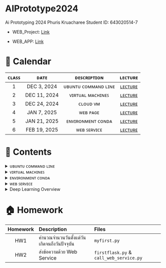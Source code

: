# AIPrototype2024
Ai Prototyping 2024 Phuris Kruacharee Student ID: 643020514-7

- WEB_Project: [Link](https://phurisk.github.io/DentAnalyzer/)

- WEB_APP: [Link](http://20.195.15.152:5000/)

# 📅 Calendar
|  ᴄʟᴀꜱꜱ  |     ᴅᴀᴛᴇ      |               ᴅᴇꜱᴄʀɪᴘᴛɪᴏɴ                        | ʟᴇᴄᴛᴜʀᴇ  | 
|:-------:|:-------------:|:-----------------------------------------------:|:---------:|
|   1     |  DEC 3, 2024  | ᴜʙᴜɴᴛᴜ ᴄᴏᴍᴍᴀɴᴅ ʟɪɴᴇ                         | [ʟᴇᴄᴛᴜʀᴇ]() |
|   2     |  DEC 11, 2024 | ᴠɪʀᴛᴜᴀʟ ᴍᴀᴄʜɪɴᴇꜱ                            | [ʟᴇᴄᴛᴜʀᴇ]() |
|   3     |  DEC 24, 2024 | ᴄʟᴏᴜᴅ ᴠᴍ                                  | [ʟᴇᴄᴛᴜʀᴇ]() |
|   4     |  JAN 7, 2025  | ᴡᴇʙ ᴘᴀɢᴇ                                 | [ʟᴇᴄᴛᴜʀᴇ]() |
|   5     |  JAN 21, 2025 | ᴇɴᴠɪʀᴏɴᴍᴇɴᴛ ᴄᴏɴᴅᴀ                         | [ʟᴇᴄᴛᴜʀᴇ]() |
|   6     |  FEB 19, 2025 | ᴡᴇʙ ꜱᴇʀᴠɪᴄᴇ                              | [ʟᴇᴄᴛᴜʀᴇ]() |


# 💼 Contents
<details> 
  <summary> ᴜʙᴜɴᴛᴜ ᴄᴏᴍᴍᴀɴᴅ ʟɪɴᴇ </summary>
  
## 👨🏻‍💻 Command Line พื้นฐานบน Ubuntu
## 1. คำสั่งพื้นฐาน
* list ทุกๆ file/folder ที่อยู่ใน folder ปัจจุบัน
  ```
  $ls
  ```
  ```
  $ls -{option}
  #ex
  $ls -ltr # บอกรายบละเอียดไฟล์
  ```
* ระบุตำแหน่งปัจจุบันที่เราอยู่ในระบบ
  ```
  $pwd
  ```  
## 2. การจัดการ Folder และ File
* create folder
  ```
  $mkdir {foldername}
  ```
* create file 
  ```
  $vi {filename}  # สร้างและเปิดไฟล์ขึ้นมาแก้ไข
  $vi {filename.py} # python file
  #กด i เพื่อแก้ไข
  #กด esc + :wq (ออกแบบ save สิ่งที่เราพิมพ์เข้าไป)
  #กด esc + :q! (ออกแบบไม่ save สิ่งที่อัปลงไป)
  ```
  เวลาจะพิมพ์ กด ***i*** แล้วมันจะขึ้นว่า ***INSERT*** แล้วถึงพิมพ์ได้
  หลังจากนั้นเมื่อพิมพ์เสร็จต้องการที่จะบันทึกให้กด ***esc*** แล้วพิมพ์ **:wq** (write and quit)
* เปิดไฟล์ขึ้นมาดูที่เขียนเฉยๆ
  ```
  $cat {filename}
  ```
* run code Python 
  ```
  $python {filename.py}
  ```
* delete folder
  ```
  $rm -R {foldername}
  ```
* delete file
  ```
  $rm {filename}
  ```
* เปลี่ยนชื่อ file
  ```
  $mv {file เดิม} {file ใหม่}
  $mv ./{file เดิม} ./{file ใหม่}
  # $mv file1 filex # เปลี่ยนชื่อจาก file1 เป็น filex
  ```
* change directory (เข้าไปในfolder)
  ```
  $cd {foldername}
  ```
* ออกจาก folder
  ```
  $cd # home
  $cd ~ # home
  $cd .. # ออกมา 1 step
  $cd ../.. # ออกมา 2 step
  ```
## 3. การ copy และการย้าย file/folder
ที่อยู่ของ File/Folder ในตอนสุดท้าย

![output](https://github.com/user-attachments/assets/a87cd1dc-052c-4afb-bd53-7564c947696f)

* หลักการ
  ```
  $cp {ที่อยู่ต้นทางของ file/folder ที่ต้องการคัดลอก} {ที่อยู่ปลายทางที่ต้องการที่จะคัดลอก file/folder ไป}
  $mv {ที่อยู่ต้นทางของ file/folder ที่ต้องการย้าย} {ที่อยู่ปลายทางที่ต้องการที่จะย้าย file/folder ไป}
  ```
* Copy file
  ```
  $cp ./filex ~/testfolder1/testfolder1_1/. # ~ กลับไปที่ home ก่อน
  ```
  ```
  # copy file1 in testfolder1 to testfolder1_1_1
  $cp ./file1 ./testfolder1_1/testfolder1_1_1/.
  # cp ที่นี่/ชื่อไฟล์ ที่นี่/เข้าไปที่1_1/เข้าไปที่1_1_1/เอาไว้ตรงนี้
  ```
* Copy and change the file name
  คัดลอกไฟล์ 1 ไปที่ testfolder1_1_1 โดยให้มีชื่อว่า file2
  ```
  $cp ./file1 ./testfolder1_1/testfolder1_1_1/file2
  ```
* Copy folder
  ```
  # copy folder + change folder name แต่เอาไว้ที่เดิม
  $cp -R ./testfolder1_1_1 ./testfolder1_1_2
  ```
* Move file
  ```
  $ mv ./filex ~/testfolder2/. # ~ home
  $ mv ./filex ../../../testfolder2/.
  ```
# ยกเลิกคำสั่ง
> ctrl+c

# ขั้นตอนการสร้างไฟล์ด้วย vi

    เข้าสู่โหมดแก้ไข:
        เมื่อเปิดไฟล์ใหม่ขึ้นมาใน vi คุณจะอยู่ในโหมดปกติ (Normal Mode) ซึ่งไม่สามารถพิมพ์ข้อความได้ทันที
        กดปุ่ม i (Insert) เพื่อเข้าสู่โหมดแก้ไข (Insert Mode)

    พิมพ์ข้อความ:
        ตอนนี้คุณสามารถพิมพ์ข้อความในไฟล์ได้ เช่น:

    This is a new file.

บันทึกไฟล์:

    กดปุ่ม Esc เพื่อออกจากโหมดแก้ไข (กลับสู่ Normal Mode)
    พิมพ์ :w แล้วกด Enter เพื่อบันทึกไฟล์

ออกจากโปรแกรม vi:

    หากต้องการบันทึกและออกจากโปรแกรมพร้อมกัน:
        พิมพ์ :wq แล้วกด Enter
    หากต้องการออกโดยไม่บันทึก:
        พิมพ์ :q! แล้วกด Enter

# Homework
copy filex in testfolder1_1 to testfolder1_1_2 and change file name to filey
```
cp ./filex ~/testfolder1/testfolder1_1/testfolder1_1_2/filey
```
</details>


<details> 
  <summary> ᴠɪʀᴛᴜᴀʟ ᴍᴀᴄʜɪɴᴇꜱ </summary>

## 🌐 การใช้งาน Azure Virtual Machines (VM)
Azure Virtual Machines เป็นบริการที่สามารถสร้างเครื่องเสมือน (VM) บนคลาวด์ เพื่อใช้ในการพัฒนาและทดสอบแอปพลิเคชันต่าง ๆ  

### 📌 **1. การสร้าง Virtual Machine บน Azure**
1. เข้าไปที่ **Azure Portal** 👉 [https://portal.azure.com](https://portal.azure.com)
2. ไปที่ **Virtual Machines** > **Create** > **Azure Virtual Machine**
3. กำหนดค่า VM:
   - **Resource group**: สร้างหรือเลือก Resource Group
   - **Virtual Machine Name**: ตั้งชื่อ VM เช่น `phu-vm`
   - **Region**: เลือกตำแหน่งเซิร์ฟเวอร์ที่ต้องการ (แนะนำ Southeast Asia)
   - **Image**: เลือก OS เช่น `Ubuntu 20.04 LTS`
   - **Size**: เลือกขนาดของ VM ตามต้องการ
   - **Authentication Type**: 
     - ตั้ง **Username** เช่น `phu`
     - ตั้ง **Passwords** เช่น `P1234`

4. กด **Review + Create** แล้วกด **Create**
5. รอให้ Azure สร้าง VM เสร็จ จากนั้นไปที่ **Virtual Machines > phu-vm** แล้วดู **Public IP Address**

### 🔑 **2. การเข้าใช้งาน Virtual Machine ผ่าน SSH**
เมื่อ VM พร้อมใช้งาน จะสามารถ SSH เข้าไปที่เซิร์ฟเวอร์ได้โดยใช้ IP Address  

#### 🖥 **Linux / macOS / Windows (WSL)**
1. เปิด Terminal หรือ Command Prompt
2. ใช้คำสั่ง SSH เพื่อเข้า VM:
   ```sh
   ssh phu@<your-vm-ip>
</details>



<details> 
  <summary> ᴇɴᴠɪʀᴏɴᴍᴇɴᴛ ᴄᴏɴᴅᴀ </summary>

## 🐍 การใช้งาน Conda Environment เบื้องต้น

### 📌 **1. ติดตั้ง Conda**
 Conda สามารถติดตั้งได้จาก:
- **Miniconda** 👉 [https://docs.conda.io/en/latest/miniconda.html](https://docs.conda.io/en/latest/miniconda.html)
  #### หรือ
- **Anaconda** 👉 [https://www.anaconda.com/products/distribution](https://www.anaconda.com/products/distribution)

ตรวจสอบว่า Conda ติดตั้งสำเร็จหรือไม่:
```sh
conda --version
```

### 📌 **2. การสร้าง Environment ใหม่**

```sh
conda create --name ai_project python=3.9
```
### 📌 **3. การ Activate และ Deactivate Environment**
การ Activate Environment
```sh
conda activate ai_project
```
การ Deactivate Environment
```sh
conda deactivate
```

### 📌 **4. การลบ Environment**

การ การลบ Environment
```sh
conda remove --name ai_project --all
```
</details>



<details> 
  <summary> ᴡᴇʙ ꜱᴇʀᴠɪᴄᴇ </summary>
  
## 💬 Web Service for Messaging

เป็น Web Service ที่สามารถส่งข้อความระหว่างผู้ใช้ได้ โดยประกอบไปด้วย 2 ส่วนหลัก:

1. **สคริปต์ฝั่งผู้ใช้ (call_web_service.py)**: ช่วยให้ผู้ใช้ป้อนข้อความและเลือกผู้รับเพื่อส่งข้อความ
2. **API ฝั่งเซิร์ฟเวอร์ (firstflask.py)**: รับข้อความจากผู้ใช้ บันทึกรายละเอียด และส่งคำตอบกลับไปยืนยันการรับข้อความ

## ส่วนประกอบ

### 1. สคริปต์ฝั่งผู้ใช้ (`call_web_service.py`)

สคริปต์ฝั่งผู้ใช้จะติดต่อกับ API ฝั่งเซิร์ฟเวอร์เพื่อส่งข้อความ โดยมีขั้นตอนดังนี้:

- ผู้ใช้จะป้อนข้อความที่ต้องการส่ง
- ผู้ใช้สามารถเลือกผู้รับได้ 2 คน: Tar หรือ Ploy
- ส่งข้อความที่เลือกไปยังเซิร์ฟเวอร์ผ่านคำขอ HTTP POST

สคริปต์จะส่งข้อมูลต่อไปนี้ไปยังเซิร์ฟเวอร์:
- `msg`: ข้อความที่ผู้ใช้ป้อน
- `ผู้รับ`: ชื่อของผู้รับข้อความ
- `ip`: ที่อยู่ IP ของผู้รับ
- `ผู้ส่ง`: ชื่อของผู้ส่งข้อความ

**Code**:
```python
import requests
import json

# URL ของ API
url = 'http://20.255.61.79:5006/simpleAPI'

# ป้อนข้อความจากผู้ใช้
msg = input("กรุณาป้อนข้อความ: ")

# เลือกคนที่ต้องการส่งข้อความ
print("\nเลือกคนที่ต้องการส่งข้อความ:")
print("1. Tar (IP: 20.255.61.79)")
print("2. Ploy (IP: 13.75.95.136)")

choice = input("กรุณาเลือก 1 หรือ 2: ")

# กำหนด IP และชื่อผู้รับตามตัวเลือก
if choice == '1':
    recipient = "Tar"
    ip = "20.255.61.79"
elif choice == '2':
    recipient = "Ploy"
    ip = "13.75.95.136"
else:
    print("\n[ERROR] ตัวเลือกไม่ถูกต้อง! กรุณาเลือกตัวเลือกที่ถูกต้อง.")
    exit()

# ชื่อผู้ส่ง
sender = "Phu"

# สร้าง dictionary สำหรับข้อมูลที่จะส่งไป
myobj = {
    'message_key': 'message_val',
    'msg': msg,
    'ผู้รับ': recipient,
    'ip': ip,
    'ผู้ส่ง': sender
}

# ส่งคำขอ POST
x = requests.post(url, data=json.dumps(myobj))

# ตรวจสอบผลลัพธ์และแสดงผล
if x.status_code == 200:
    print(f"การส่งข้อความสำเร็จ! คำตอบจาก API: {x.text}")
else:
    print(f"[ERROR] การส่งข้อความล้มเหลว! รหัสสถานะ: {x.status_code}")
```

</details>

<details> 
  <summary> Deep Learning Overview </summary>

# Deep Learning Overview

## Introduction

**Deep Learning** คือ การเพิ่ม **layers** ให้สามารถเรียนรู้ได้เองอัตโนมัติ  
**Activation Function** ทำหน้าที่บีบค่า ไม่ให้ค่าเยอะจนโมเดลระเบิด  

## 1. ลักษณะของ Neural Networks (Neural Networks Characteristics)
![ภาพ](https://github.com/user-attachments/assets/6cdd58c9-fcaa-494b-94d9-da7a4cbb96bb)


- **แรงบันดาลใจ:** เลียนแบบการทำงานของสมองมนุษย์ในการเรียนรู้และแก้ปัญหา  
- **องค์ประกอบ:** ประกอบด้วยโหนด (**neurons**) ที่เชื่อมต่อกันเป็นชั้น (**layers**)  
- **การเรียนรู้:** เรียนรู้จากข้อมูลโดยการปรับค่าน้ำหนัก (**weights**) และค่าไบแอส (**biases**) ระหว่างโหนด  

## 2. พอร์เซปตรอน (Perceptron)
![ภาพ](https://github.com/user-attachments/assets/a46d0c81-ccb5-4594-a53a-d4cf513176bb)

- **หน่วยพื้นฐาน:** เป็นหน่วยประมวลผลพื้นฐานที่สุดของ **Neural Network**  
- **การทำงาน:**  
  1. รับอินพุตหลายค่า  
  2. คูณด้วย **weights** แต่ละค่า  
  3. บวกด้วย **bias**  
  4. ส่งผ่าน **Activation Function** เพื่อให้ได้เอาต์พุต  
- **ข้อจำกัด:** สามารถแก้ปัญหาได้เฉพาะที่ **linear separable** เท่านั้น  

## 3. Artificial Neural Network (ANN)
![ภาพ](https://github.com/user-attachments/assets/91f996c7-4c33-4f2f-8327-bfe900868e63)

- **เครือข่ายประสาทเทียม:** ประกอบด้วยหลายชั้นของ **Perceptron**  
- **Feedforward:** ข้อมูลไหลไปข้างหน้าจากชั้นอินพุตไปยังชั้นเอาต์พุต  
- **Backpropagation:** ใช้ในการปรับค่าน้ำหนักและไบแอสโดยการคำนวณ **gradient** ของฟังก์ชัน **loss**  
- **Activation Functions:** เช่น  
  - **Sigmoid**  
  - **ReLU**  
  - **Tanh**  
  ช่วยให้ ANN สามารถแก้ปัญหา **non-linear** ได้  

## 4. Convolutional Neural Networks (CNN)
![ภาพ](https://github.com/user-attachments/assets/ac24555d-4592-4e55-acc2-60a14c9ac103)

- **ออกแบบมาสำหรับ:** ประมวลผลข้อมูลที่มีโครงสร้างแบบ **Grid** เช่น **รูปภาพ**  
- **Convolutional Layers:** ใช้ **filters** ขนาดเล็กเลื่อนไปบนอินพุตเพื่อตรวจจับ **features**  
- **Feature Maps:** ผลลัพธ์จากการ **convolution** แสดงถึงการตอบสนองของฟิลเตอร์ต่อส่วนต่างๆ ของอินพุต  

## 5. Max Pooling

- **การลดขนาด (Downsampling):** ลดขนาดของ **feature maps** เพื่อลดจำนวนพารามิเตอร์  
- **หลักการ:** เลือกค่าสูงสุดจากแต่ละส่วนของ **feature map**  

## 6. Fully Connected (FC) Layer

- **การเชื่อมต่อแบบเต็ม:** ทุกโหนดในชั้น **FC** เชื่อมต่อกับทุกโหนดในชั้นก่อนหน้า  
- **หน้าที่:** ใช้ในการ **จำแนกประเภท** หรือทำการ **ทำนาย** ขั้นสุดท้าย  

## 7. Flatten Layer

- **การปรับรูปร่าง:** แปลง **feature maps** จาก **convolutional layers** ให้เป็น **เวกเตอร์ 1 มิติ**  
- **หน้าที่:** ใช้เป็นอินพุตให้กับ **Fully Connected Layers**  

## 8. Stride

- **ระยะก้าว:** ระยะที่ **filter** เลื่อนไปในแต่ละครั้งระหว่างการ **convolution**  
- **ผลกระทบ:** ควบคุมขนาดของ **output feature map**  

## 9. Batch Size

- **จำนวนข้อมูล:** จำนวนตัวอย่างข้อมูลที่ใช้ในการคำนวณ **gradient** ในแต่ละ **iteration**  
- **ผลกระทบ:** มีผลต่อ **ความเร็วในการเทรน** และ **ประสิทธิภาพของโมเดล**  

## 10. Dropout

- **เทคนิค Regularization:** สุ่มปิดการทำงานของโหนดบางส่วนในระหว่างการ **เทรน**  
- **หน้าที่:** ป้องกัน **overfitting** โดยบังคับให้โมเดลเรียนรู้ **features ที่ robust** มากขึ้น  

## 11. Freeze Layer

- **การตรึงชั้น:** หยุดการปรับค่าน้ำหนักของบางชั้นในระหว่างการเทรน  
- **การใช้งาน:**  
  - มักใช้ในการ **Transfer Learning**  
  - ใช้ประโยชน์จากความรู้ที่โมเดลได้เรียนรู้มาแล้ว  

## 12. Hierarchical Representations

- **การเรียนรู้ลำดับชั้น:** CNN เรียนรู้ **features** ที่มีความซับซ้อนมากขึ้นในแต่ละชั้น  
- **ตัวอย่าง:** ชั้นแรกอาจเรียนรู้ขอบและมุม, ชั้นต่อมาเรียนรู้รูปร่าง, และชั้นสุดท้ายเรียนรู้ส่วนประกอบของวัตถุ  

## 13. Epoch & Loss

- **Epoch:** จำนวนรอบที่โมเดลได้เห็นข้อมูลทั้งหมดในการเทรน  
- **Loss:** ฟังก์ชันที่วัดความแตกต่างระหว่างผลลัพธ์ที่โมเดลทำนายกับค่าจริง (**ground truth**) ยิ่ง **loss ต่ำ** โมเดลยิ่งแม่นยำ  

---

### 📌 หมายเหตุ
ไฟล์นี้เป็น **คู่มือพื้นฐาน** สำหรับ Deep Learning หากต้องการรายละเอียดเพิ่มเติม สามารถศึกษาเอกสารของ TensorFlow, PyTorch หรือดูตัวอย่างโค้ดจากแหล่งที่มาเพิ่มเติม 📖


  </details>

# 🏠 Homework
| Homework | Description | Files |
|:--------:|:-----------|:------|
| HW1 | คำนวณจำนวนวันตั้งแต่วันเกิดจนถึงวันปัจจุบัน | `myfirst.py` |
| HW2 | ส่งข้อความด้วย Web Service | `firstflask.py` & `call_web_service.py` |
